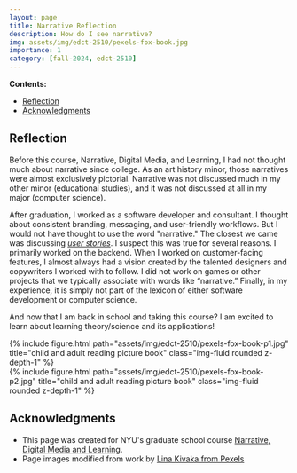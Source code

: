 ```yaml
---
layout: page
title: Narrative Reflection
description: How do I see narrative?
img: assets/img/edct-2510/pexels-fox-book.jpg
importance: 1
category: [fall-2024, edct-2510]
---
```


**Contents:**

<!-- MarkdownTOC -->

- [Reflection](#reflection)
- [Acknowledgments](#acknowledgments)

<!-- /MarkdownTOC -->

## Reflection

Before this course, Narrative, Digital Media, and Learning, I had not thought much about narrative since college. As an art history
minor, those narratives were almost exclusively pictorial. Narrative was not discussed much in my other minor (educational studies), and it was not discussed at all in my major (computer science). 

After graduation, I worked as a software developer and consultant. I thought about consistent branding, messaging, and user-friendly workflows. But I would not have thought to use the word "narrative." The closest we came was discussing _[user stories](https://www.atlassian.com/agile/project-management/user-stories)_. I suspect this was true for several reasons. I primarily worked on the backend. When I worked on customer-facing features, I almost always had a vision created by the talented designers and copywriters I worked with to follow. I did not work on games or other projects that we typically associate with words like “narrative.” Finally, in my experience, it is simply not part of the lexicon of either software development or computer science. 

And now that I am back in school and taking this course? I am excited to learn about learning theory/science and its applications!


<div class="row justify-content-sm-center">
    <div class="col-sm-4 mt-3 mt-md-0">
        {% include figure.html path="assets/img/edct-2510/pexels-fox-book-p1.jpg" title="child and adult reading picture book" class="img-fluid rounded z-depth-1" %}
    </div>
    <div class="col-sm-4 mt-3 mt-md-0">
        {% include figure.html path="assets/img/edct-2510/pexels-fox-book-p2.jpg" title="child and adult reading picture book" class="img-fluid rounded z-depth-1" %}
    </div>
</div>


## Acknowledgments

- This page was created for NYU's graduate school course [Narrative, Digital Media and Learning](https://steinhardt.nyu.edu/courses/narrative-digital-media-and-learning).
- Page images modified from work by [Lina Kivaka from Pexels](https://www.pexels.com/photo/person-reading-a-book-1741230/)